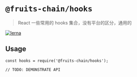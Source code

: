 # `@fruits-chain/hooks`

> React 一些常用的 hooks 集合，没有平台的区分，通用的

[![lerna](https://img.shields.io/badge/maintained%20with-lerna-cc00ff.svg)](https://lerna.js.org/)

## Usage

```
const hooks = require('@fruits-chain/hooks');

// TODO: DEMONSTRATE API
```
